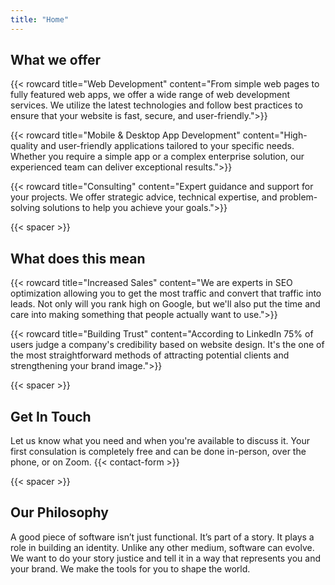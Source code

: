 ```yaml
---
title: "Home"
---
```


## What we offer

{{< rowcard
title="Web Development"
content="From simple web pages to fully featured web apps, we offer a wide range of web development services. We utilize the latest technologies and follow best practices to ensure that your website is fast, secure, and user-friendly.">}}

{{< rowcard
title="Mobile & Desktop App Development"
content="High-quality and user-friendly applications tailored to your specific needs. Whether you require a simple app or a complex enterprise solution, our experienced team can deliver exceptional results.">}}

{{< rowcard
title="Consulting"
content="Expert guidance and support for your projects. We offer strategic advice, technical expertise, and problem-solving solutions to help you achieve your goals.">}}

{{< spacer >}}

## What does this mean

{{< rowcard
title="Increased Sales"
content="We are experts in SEO optimization allowing you to get the most traffic and convert that traffic into leads. Not only will you rank high on Google, but we'll also put the time and care into making something that people actually want to use.">}}

{{< rowcard
title="Building Trust"
content="According to LinkedIn 75% of users judge a company's credibility based on website design. It's the one of the most straightforward methods of attracting potential clients and strengthening your brand image.">}}

{{< spacer >}}

## Get In Touch

Let us know what you need and when you're available to discuss it. Your first consulation is completely free and can be done in-person, over the phone, or on Zoom.
{{< contact-form >}}

{{< spacer >}}

## Our Philosophy

A good piece of software isn’t just functional. It’s part of a story. It plays a role in building an identity. Unlike any other medium, software can evolve. We want to do your story justice and tell it in a way that represents you and your brand. We make the tools for you to shape the world.